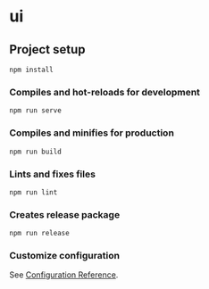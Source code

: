 # ui

## Project setup
```
npm install
```

### Compiles and hot-reloads for development
```
npm run serve
```

### Compiles and minifies for production
```
npm run build
```

### Lints and fixes files
```
npm run lint
```

### Creates release package
```
npm run release
```

### Customize configuration
See [Configuration Reference](https://cli.vuejs.org/config/).
